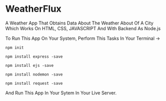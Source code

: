 # WeatherFlux
A Weather App That Obtains Data About The Weather About Of A City Which Works On HTML, CSS, JAVASCRIPT And With Backend As Node.js

To Run This App On Your System, Perform This Tasks In Your Terminal ->

`
npm init
`

`
npm install express -save
`

`
npm install ejs -save
`

`
npm install nodemon -save
`

`
npm install request -save
`

And Run This App In Your Sytem In Your Live Server.
